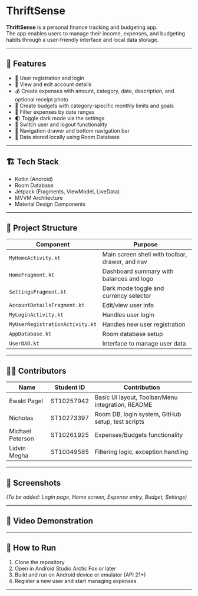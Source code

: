 # ThriftSense

**ThriftSense** is a personal finance tracking and budgeting app.  
The app enables users to manage their income, expenses, and budgeting habits through a user-friendly interface and local data storage.

---

## 📱 Features

- 🔐 User registration and login
- 👤 View and edit account details
- 💰 Create expenses with amount, category, date, description, and optional receipt photo
- 🧮 Create budgets with category-specific monthly limits and goals
- 📆 Filter expenses by date ranges
- 🌓 Toggle dark mode via the settings
- 🔄 Switch user and logout functionality
- 🧭 Navigation drawer and bottom navigation bar
- 💾 Data stored locally using Room Database

---

## 🏗️ Tech Stack

- Kotlin (Android)
- Room Database
- Jetpack (Fragments, ViewModel, LiveData)
- MVVM Architecture
- Material Design Components

---

## 📂 Project Structure

| Component               | Purpose                                             |
|-------------------------|-----------------------------------------------------|
| `MyHomeActivity.kt`     | Main screen shell with toolbar, drawer, and nav     |
| `HomeFragment.kt`       | Dashboard summary with balances and logo            |
| `SettingsFragment.kt`   | Dark mode toggle and currency selector              |
| `AccountDetailsFragment.kt` | Edit/view user info                           |
| `MyLoginActivity.kt`    | Handles user login                                  |
| `MyUserRegistrationActivity.kt` | Handles new user registration              |
| `AppDatabase.kt`        | Room database setup                                 |
| `UserDAO.kt`            | Interface to manage user data                       |

---

## 👨‍💻 Contributors

| Name             | Student ID   | Contribution                                        |
|------------------|--------------|-----------------------------------------------------|
| Ewald Pagel      | ST10257942   | Basic UI layout, Toolbar/Menu integration, README   |
| Nicholas         | ST10273397   | Room DB, login system, GitHub setup, test scripts   |
| Michael Peterson | ST10261925   | Expenses/Budgets functionality                      |
| Lidvin Megha     | ST10049585   | Filtering logic, exception handling                 |

---

## 📸 Screenshots

*(To be added: Login page, Home screen, Expense entry, Budget, Settings)*

---

## 🎥 Video Demonstration


---

## 🚀 How to Run

1. Clone the repository
2. Open in Android Studio Arctic Fox or later
3. Build and run on Android device or emulator (API 21+)
4. Register a new user and start managing expenses

---
